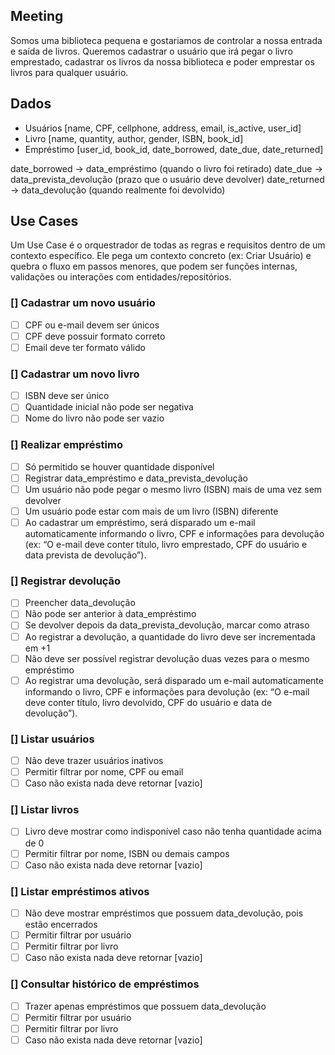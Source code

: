 ## Meeting

Somos uma biblioteca pequena e gostariamos de controlar a nossa entrada e saída de livros. Queremos cadastrar o usuário que irá pegar o livro emprestado, cadastrar os livros da nossa biblioteca e poder emprestar os livros para qualquer usuário.

## Dados

- Usuários [name, CPF, cellphone, address, email, is_active, user_id]
- Livro [name, quantity, author, gender, ISBN, book_id]
- Empréstimo [user_id, book_id, date_borrowed, date_due, date_returned]

date_borrowed → data_empréstimo (quando o livro foi retirado)
date_due → data_prevista_devolução (prazo que o usuário deve devolver)
date_returned → data_devolução (quando realmente foi devolvido)

## Use Cases

Um Use Case é o orquestrador de todas as regras e requisitos dentro de um contexto específico.
Ele pega um contexto concreto (ex: Criar Usuário) e quebra o fluxo em passos menores, que podem ser funções internas, validações ou interações com entidades/repositórios.

### [] Cadastrar um novo usuário

- [ ] CPF ou e-mail devem ser únicos
- [ ] CPF deve possuir formato correto
- [ ] Email deve ter formato válido

### [] Cadastrar um novo livro

- [ ] ISBN deve ser único
- [ ] Quantidade inicial não pode ser negativa
- [ ] Nome do livro não pode ser vazio

### [] Realizar empréstimo

- [ ] Só permitido se houver quantidade disponível
- [ ] Registrar data_empréstimo e data_prevista_devolução
- [ ] Um usuário não pode pegar o mesmo livro (ISBN) mais de uma vez sem devolver
- [ ] Um usuário pode estar com mais de um livro (ISBN) diferente
- [ ] Ao cadastrar um empréstimo, será disparado um e-mail automaticamente informando o livro, CPF e informações para devolução (ex: “O e-mail deve conter título, livro emprestado, CPF do usuário e data prevista de devolução”).

### [] Registrar devolução

- [ ] Preencher data_devolução
- [ ] Não pode ser anterior à data_empréstimo
- [ ] Se devolver depois da data_prevista_devolução, marcar como atraso
- [ ] Ao registrar a devolução, a quantidade do livro deve ser incrementada em +1
- [ ] Não deve ser possível registrar devolução duas vezes para o mesmo empréstimo
- [ ] Ao registrar uma devolução, será disparado um e-mail automaticamente informando o livro, CPF e informações para devolução (ex: “O e-mail deve conter título, livro devolvido, CPF do usuário e data de devolução”).

### [] Listar usuários

- [ ] Não deve trazer usuários inativos
- [ ] Permitir filtrar por nome, CPF ou email
- [ ] Caso não exista nada deve retornar [vazio]

### [] Listar livros

- [ ] Livro deve mostrar como indisponível caso não tenha quantidade acima de 0
- [ ] Permitir filtrar por nome, ISBN ou demais campos
- [ ] Caso não exista nada deve retornar [vazio]

### [] Listar empréstimos ativos

- [ ] Não deve mostrar empréstimos que possuem data_devolução, pois estão encerrados
- [ ] Permitir filtrar por usuário
- [ ] Permitir filtrar por livro
- [ ] Caso não exista nada deve retornar [vazio]

### [] Consultar histórico de empréstimos

- [ ] Trazer apenas empréstimos que possuem data_devolução
- [ ] Permitir filtrar por usuário
- [ ] Permitir filtrar por livro
- [ ] Caso não exista nada deve retornar [vazio]

